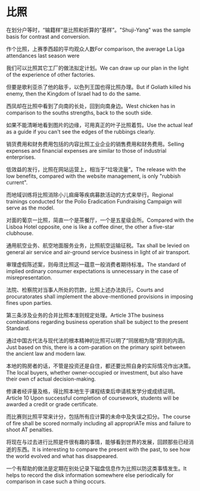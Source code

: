# 比照

<p><span class="chinese">在划分户等时，“输籍样”是比照和折算的“基样”。</span><span class="english">"Shuji-Yang" was the sample basis for contrast and conversion.</span></p>

<p><span class="chinese">作个比照，上赛季西超的平均观众人数</span><span class="english">For comparison, the average La Liga attendances last season were</span></p>

<p><span class="chinese">我们可以比照其它工厂的做法拟定计划。</span><span class="english">We can draw up our plan in the light of the experience of other factories.</span></p>

<p><span class="chinese">但要是歌利亚杀了他的敌手，以色列王国也得比照办理。</span><span class="english">But if Goliath killed his enemy, then the Kingdom of Israel had to do the same.</span></p>

<p><span class="chinese">西凤却在比照中看到了向南的长处，回到向南身边。</span><span class="english">West chicken has in comparison to the souths strengths, back to the south side.</span></p>

<p><span class="chinese">如果不能清晰地看到图片的边缘，可用真正的叶子比照着剪。</span><span class="english">Use the actual leaf as a guide if you can't see the edges of the rubbings clearly.</span></p>

<p><span class="chinese">销货费用和财务费用包括的内容比照工业企业的销售费用和财务费用。</span><span class="english">Selling expenses and financial expenses are similar to those of industrial enterprises.</span></p>

<p><span class="chinese">低效益的发行，比照在网站运营上，相当于“垃圾流量”。</span><span class="english">The release with the low benefits, compared with the website management, is only "rubbish current".</span></p>

<p><span class="chinese">而地域训练将比照消除小儿痲痺等疾病募款活动的方式来举行。</span><span class="english">Regional trainings conducted for the Polio Eradication Fundraising Campaign will serve as the model.</span></p>

<p><span class="chinese">对面的葡京一比照，简直一个是茶餐厅，一个是五星级会所。</span><span class="english">Compared with the Lisboa Hotel opposite, one is like a coffee diner, the other a five-star clubhouse.</span></p>

<p><span class="chinese">通用航空业务、航空地面服务业务，比照航空运输征税。</span><span class="english">Tax shall be levied on general air service and air-ground service business in light of air transport.</span></p>

<p><span class="chinese">审理虚假陈述案，则毋须比照这一蕴意一般消费者期待标准。</span><span class="english">The standard of implied ordinary consumer expectations is unnecessary in the case of misrepresentation.</span></p>

<p><span class="chinese">法院、检察院对当事人所处的罚款，比照上述办法执行。</span><span class="english">Courts and procuratorates shall implement the above-mentioned provisions in imposing fines upon parties.</span></p>

<p><span class="chinese">第三条涉及业务的合并比照本准则规定处理。</span><span class="english">Article 3The business combinations regarding business operation shall be subject to the present Standard.</span></p>

<p><span class="chinese">通过中国古代法与现代法的根本精神的比照可以明了“同居相为隐”原则的内涵。</span><span class="english">Just based on this, there is a com-paration on the primary spirit between the ancient law and modern law.</span></p>

<p><span class="chinese">本地的购房者的话，不管是投资还是自住，都还要比照自身的实际情况作出决策。</span><span class="english">The local buyers, whether owner-occupied or investment, but also have their own cf actual decision-making.</span></p>

<p><span class="chinese">修课者经评量及格，得比照本地生于课程结束后申请核发学分或成绩证明。</span><span class="english">Article 10 Upon successful completion of coursework, students will be awarded a credit or grade certificate.</span></p>

<p><span class="chinese">而比赛则比照平常来计分，包括所有应计算的未命中及失误之扣分。</span><span class="english">The course of fire shall be scored normally including all appropriATe miss and failure to shoot AT penalties.</span></p>

<p><span class="chinese">将现在与过去进行比照是件很有趣的事情，能够看到世界的发展，回顾那些已经消逝的东西。</span><span class="english">It is interesting to compare the present with the past, to see how the world evolved and what has disappeared.</span></p>

<p><span class="chinese">一个有帮助的做法是定期在别处记录下磁盘信息作为比照以防这类事情发生。</span><span class="english">It helps to record the disk information somewhere else periodically for comparison in case such a thing occurs.</span></p>

